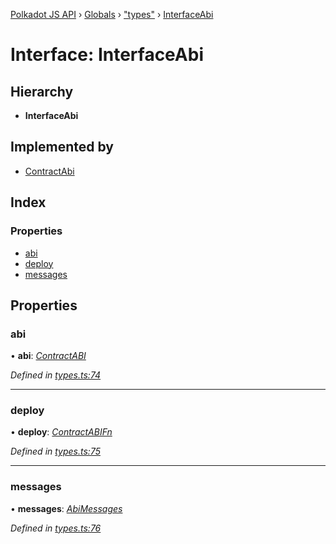 [Polkadot JS API](../README.md) › [Globals](../globals.md) › ["types"](../modules/_types_.md) › [InterfaceAbi](_types_.interfaceabi.md)

# Interface: InterfaceAbi

## Hierarchy

* **InterfaceAbi**

## Implemented by

* [ContractAbi](../classes/_abi_.contractabi.md)

## Index

### Properties

* [abi](_types_.interfaceabi.md#abi)
* [deploy](_types_.interfaceabi.md#deploy)
* [messages](_types_.interfaceabi.md#messages)

## Properties

###  abi

• **abi**: *[ContractABI](_types_.contractabi.md)*

*Defined in [types.ts:74](https://github.com/polkadot-js/api/blob/b231b7b/packages/api-contract/src/types.ts#L74)*

___

###  deploy

• **deploy**: *[ContractABIFn](_types_.contractabifn.md)*

*Defined in [types.ts:75](https://github.com/polkadot-js/api/blob/b231b7b/packages/api-contract/src/types.ts#L75)*

___

###  messages

• **messages**: *[AbiMessages](../modules/_types_.md#abimessages)*

*Defined in [types.ts:76](https://github.com/polkadot-js/api/blob/b231b7b/packages/api-contract/src/types.ts#L76)*
